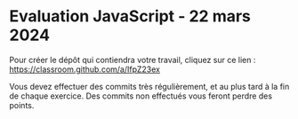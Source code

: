 # Evaluation JavaScript - 22 mars 2024

Pour créer le dépôt qui contiendra votre travail, cliquez sur ce lien : https://classroom.github.com/a/IfpZ23ex

Vous devez effectuer des commits très régulièrement, et au plus tard à la fin de chaque exercice. Des commits non effectués vous feront perdre des points.
